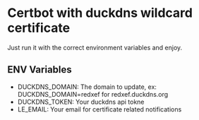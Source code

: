 # Certbot with duckdns wildcard certificate

Just run it with the correct environment variables and enjoy.

## ENV Variables

- DUCKDNS_DOMAIN: The domain to update, ex: DUCKDNS_DOMAIN=redxef for redxef.duckdns.org
- DUCKDNS_TOKEN: Your duckdns api tokne
- LE_EMAIL: Your email for certificate related notifications
